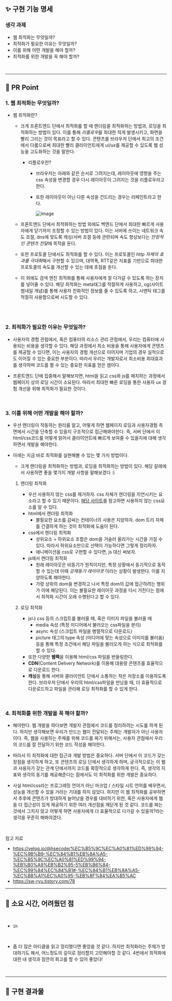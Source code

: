 <!-- PR의 제목은 "[ n주차 기본/심화/생각 과제 ] 과제명 " 으로 작성해주시면 되겠습니다 -->
<!-- PR은 리뷰어를 위한 글입니다, 보다 더 상세하게 적음으로써 소통을 활성화해봐요! -->

## ✨ 구현 기능 명세
### 생각 과제
- 웹 최적화는 무엇일까?
- 최적화가 필요한 이유는 무엇일까?
- 이를 위해 어떤 개발을 해야 할까?
- 최적화를 위한 개발을 꼭 해야 할까?

<br />
 
* * *


## 🌼 PR Point

### 1. 웹 최적화는 무엇일까?
- 웹 최적화란?
    - 크게 프론트엔드 단에서 최적화를 할 때 렌더링을 최적화하는 방법과, 로딩을 최적화하는 방법이 있다. 이를 통해 *리플로우*를 최대한 적게 발생시키고, 화면을 빨리 그리는 것이 목표라고 할 수 있다. 콘텐츠를 브라우저 단에서 최고의 조건에서 다룸으로써 최대한 빨리 클라이언트에게 ui/ux를 제공할 수 있도록 웹 성능을 고도화하는 것을 말한다.

        - 리플로우란?
            - 브라우저는 아래와 같은 순서로 그려지는데, 레이아웃에 영향을 주는 css 속성을 변경할 경우 다시 레이아웃이 그려지는 것을 리플로우라고한다.
            - 또한 레이아웃이 아닌 다른 속성을 건드리는 경우는 리페인트라고 한다.

                ![image](https://user-images.githubusercontent.com/49463954/230626317-f2cc4008-e267-46d4-aa8d-4c4b889df28e.png)

    - 프론트엔드 단에서 최적화하는 방법 외에도 백엔드 단에서 최대한 빠르게 사용자에게 닫기까지 조정할 수 있는 방법이 있다. 이는 서버에 쓰이는 네트워크 속도 조절, dns에 맞도록 캐싱/서버 조절 등에 관련되며 속도 향상보다는 *안정적인 콘텐츠 전달*에 목적을 둔다.

    - 또한 프로토콜 단에서도 최적화를 할 수 있다. 이는 프로토콜인 *http 자체의 효과를 극대화*해서 구현할 수 있으며, 대역폭, RTT같은 지표를 기반으로 최대한 프로토콜의 속도를 개선할 수 있는 데에 초점을 둔다.
    
    - 이 외에도 검색 엔진 최적화를 통해 사용자에게 잘 다가갈 수 있도록 하는 장치를 넣어줄 수 있다. 해당 최적화는 meta태그를 적절하게 사용하고, og(사이트 썸네일 개념)를 통해 사용자 친화적인 정보를 줄 수 있도록 하고, 시맨틱 태그를 적절히 사용함으로써 시도할 수 있다. 

<br />



<br />

### 2. 최적화가 필요한 이유는 무엇일까?
- 사용자의 경험 관점에서, 혹은 컴퓨터의 리소스 관리 관점에서, 우리는 컴퓨터에 사용되는 비용을 생각할 수 있다. 해당 과정에서 최소 비용을 통해 사용자에게 콘텐츠를 제공할 수 있다면, 이는 사용자의 경험 개선으로 이어지며 기업의 경우 실적으로도 이어질 수 있는 중요한 부분이다. 따라서 우리는 개발자로서 최소비용 최대효과를 생각하며 코드를 짤 수 있는 중요한 지표를 얻은 셈이다.

- 프론트엔드 단에 집중해서 말해보자면, html을 읽고 css와 js를 매치하는 과정에서 웹페이지 상의 로딩 시간이 소요된다. 따라서 최대한 빠른 로딩을 통한 사용자 ux 경험 개선을 위해 최적화가 필요한 것이다.

<br />

### 3. 이를 위해 어떤 개발을 해야 할까?
- 우선 렌더링이 작동하는 원리를 알고, 어떻게 하면 웹페이지 로딩과 사용자경험 측면에서 시간을 단축할 수 있을지 구조적으로 접근해봐야한다. 즉, 서버 단에서 이 html/css코드를 어떻게 읽어서 클라이언트에 빠르게 보여줄 수 있을지에 대해 생각하면서 개발을 해야한다. 
- 아래는 지금 바로 최적화를 실현해볼 수 있는 몇 가지 방법이다.

    - 크게 렌더링을 최적화하는 방법과, 로딩을 최적화하는 방법이 있다. 해당 갈래에서 사용하면 좋을 몇가지 개발 사항을 말해보겠다 :)

    1. 렌더링 최적화
        - 우선 사용하지 않는 css를 제거하자. css 자체가 렌더링을 지연시키는 요소라고 할 수 있기 때문이다. [해당 사이트](https://developer.chrome.com/docs/lighthouse/overview/)를 참고하면 사용하지 않는 css요소를 알 수 있다.
        - html에서 렌더링 최적화
            - 불필요한 요소를 감싸는 컨테이너의 사용은 지양하자. dom 트리 자체를 간결하게 하는 것이 최적화에 도움이 된다.
        - css에서 렌더링 최적화
            - 상위요소 + 하위요소 조합은 dom을 거슬러 올라가는 시간을 가질 수 있다. 따라서 하위요소만으로 선택이 가능하다면 그렇게 정리하자.
            - 애니메이션을 css로 구현할 수 있다면, js 대신 써보자.
        - js에서 렌더링 최적화
            - 원래 레이아웃은 비동기가 원칙이지만, 특정 상황에서 동기적으로 동작할 수 있는데 이때 *강제동기 레이아웃* 이라는 상황이 발생한다. 이를 지양하도록 해야한다.
            - 가령 상위의 dom을 변경하고 나서 특정 dom의 값에 접근하려는 행위가 이에 해당된다. 이는 불필요한 레이아웃 과정을 다시 거친다는 점에서 최적화 시간이 오래 수행된다고 할 수 있다.

    2. 로딩 최적화
        - js나 css 등의 스크립트를 불러올 때, 혹은 이미지 파일을 불러올 때
            - media 속성 (특정 미디어에서 불러오는 css파일을 분리)
            - async 속성 (스크립트 파일을 병렬적으로 다운로드)
            - picture 태그의 type 속성 (미디어에 맞는 속성으로 이미지를 불러옴)
        등을 통해 특정 조건에서 해당 파일을 불러오게 하는 식으로 최적화를 할 수 있다.
        - 또한 다양한 **웹팩**을 이용해 html/css 파일을 번들링한다.
        - **CDN**(Content Delivery Network)를 이용해 대용량 콘텐츠를 효율적으로 다운로드 한다.
        - **캐싱**을 통해 서버와 클라이언트 단에서 소통하는 작은 저장소를 이용하도록 한다. 브라우저 단에서 우리의 html/css파일을 만났을 때, 더 효율적으로 다운로드하고 파일을 관리해 로딩 최적화를 할 수 있게 한다.
<br />

### 4. 최적화를 위한 개발을 꼭 해야 할까?
- 해야한다. 웹 개발을 하다보면 개발자 관점에서 코드를 정리하려는 시도를 하게 된다. 하지만 생각해보면 우리가 만드는 웹이 전달되는 주체는 개발자가 아닌 사용자이다. 즉, 웹을 사용하는 주체를 위해 코드를 짜기 위해서는, 사용자 관점에서 우리의 코드를 잘 전달하기 위한 코드 작성을 해야한다.

- 따라서 이 최적화에 대한 접근과 개발 방법은 중요하다. 서버 단에서 이 코드가 갖는 장점을 생각하게 하고, 또 콘텐츠의 로딩 단에서 생각하게 하며, 궁극적으로는 이 웹과 사용자가 갖는 관계 단에서까지 코드를 확장적으로 생각하게 한다. 즉, 생각의 지표와 생각의 동기를 제공해준다는 점에서도 이 최적화를 위한 개발은 중요하다.

- 사실 html/css라는 프로그래밍 언어가 아닌 마크업 / 스타일 시트 언어를 배우면서, 성능을 개선할 수 있을 거라는 기대를 하지 않았다. 하지만 이 웹 최적화를 공부하면서 추후에 콘텐츠가 방대하게 늘어났을 경우를 대비하기 위한, 혹은 사용자에게 웹을 더 접근성이 있게 제공하기 위한 여러 개선점을 깨닫게 된 것 같다. 코드를 짜는 것에서 그치지 않고 어떻게 하면 사용자에게 더 효율적으로 다가갈 수 있을까?라는 생각을 꾸준히 해봐야겠다.

<br />

참고 자료
- https://velog.io/@hsecode/%EC%B5%9C%EC%A0%81%ED%99%94-%EC%9B%B9-%EC%84%B1%EB%8A%A5-%EC%B5%9C%EC%A0%81%ED%99%94-%EB%B0%A9%EB%B2%95-5%EB%B6%84-%EC%99%84%EC%84%B1#-%EC%84%B1%EB%8A%A5-%EC%B8%A1%EC%A0%95-%EB%8F%84%EA%B5%AC
- https://sw-ryu.tistory.com/78
* * *

## 🥺 소요 시간, 어려웠던 점

<br />

- `1h`

<br />

- 좀 더 많은 아티클을 읽고 정리했다면 좋았을 것 같다. 하지만 최적화라는 주제가 방대하기도 해서, 어느정도의 깊이로 정리할지 고민해야할 것 같다. 4번에서 최적화에 대한 내 생각과 잠깐의 회고를 할 수 있어 좋았다!

<br />

* * * 

## 🌈 구현 결과물


<!-- 스크린샷, gif, 배포링크 등 자유롭게 작성하되 애니메이션이나 동적UI 확인이 필요한 경우에는 스크린샷은 인정하지 않습니다. -->
